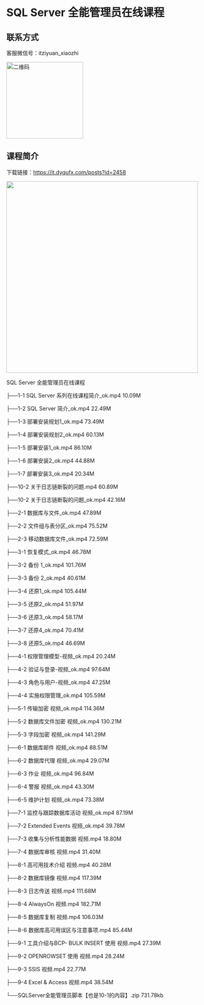 # SQL Server 全能管理员在线课程

## 联系方式

客服微信号：itziyuan_xiaozhi

<img src="https://ziyuanyun.oss-cn-guangzhou.aliyuncs.com/common/20240614073449/666b82192834a.jpg" width="200" height="200" alt="二维码">

## 课程简介

下载链接：https://it.dyqufx.com/posts?id=2458

<img src="https://ziyuanyun.oss-cn-guangzhou.aliyuncs.com/yun/20240515184008/664491089139a.jpg" width="500" alt="">

  SQL Server 全能管理员在线课程



 ├──1-1 SQL Server 系列在线课程简介_ok.mp4 10.09M

 ├──1-2 SQL Server 简介_ok.mp4 22.49M

 ├──1-3 部署安装规划1_ok.mp4 73.49M

 ├──1-4 部署安装规划2_ok.mp4 60.13M

 ├──1-5 部署安装1_ok.mp4 86.10M

 ├──1-6 部署安装2_ok.mp4 44.88M

 ├──1-7 部署安装3_ok.mp4 20.34M

 ├──10-2 关于日志链断裂的问题.mp4 60.89M

 ├──10-2 关于日志链断裂的问题_ok.mp4 42.16M

 ├──2-1 数据库与文件_ok.mp4 47.89M

 ├──2-2 文件组与表分区_ok.mp4 75.52M

 ├──2-3 移动数据库文件_ok.mp4 72.59M

 ├──3-1 恢复模式_ok.mp4 46.78M

 ├──3-2 备份 1_ok.mp4 101.76M

 ├──3-3 备份 2_ok.mp4 40.61M

 ├──3-4 还原1_ok.mp4 105.44M

 ├──3-5 还原2_ok.mp4 51.97M

 ├──3-6 还原3_ok.mp4 58.17M

 ├──3-7 还原4_ok.mp4 70.41M

 ├──3-8 还原5_ok.mp4 46.69M

 ├──4-1 权限管理模型-视频_ok.mp4 20.24M

 ├──4-2 验证与登录-视频_ok.mp4 97.64M

 ├──4-3 角色与用户-视频_ok.mp4 47.25M

 ├──4-4 实施权限管理_ok.mp4 105.59M

 ├──5-1 传输加密 视频_ok.mp4 114.36M

 ├──5-2 数据库文件加密 视频_ok.mp4 130.21M

 ├──5-3 字段加密 视频_ok.mp4 141.29M

 ├──6-1 数据库邮件 视频_ok.mp4 88.51M

 ├──6-2 数据库代理 视频_ok.mp4 29.07M

 ├──6-3 作业 视频_ok.mp4 96.84M

 ├──6-4 警报 视频_ok.mp4 43.30M

 ├──6-5 维护计划 视频_ok.mp4 73.38M

 ├──7-1 监控与跟踪数据库活动 视频_ok.mp4 87.19M

 ├──7-2 Extended Events 视频_ok.mp4 39.78M

 ├──7-3 收集与分析性能数据 视频.mp4 18.80M

 ├──7-4 数据库审核 视频.mp4 31.40M

 ├──8-1 高可用技术介绍 视频.mp4 40.28M

 ├──8-2 数据库镜像 视频.mp4 117.39M

 ├──8-3 日志传送 视频.mp4 111.68M

 ├──8-4 AlwaysOn 视频.mp4 182.71M

 ├──8-5 数据库复制 视频.mp4 106.03M

 ├──8-6 数据库高可用误区与注意事项.mp4 85.44M

 ├──9-1 工具介绍与BCP- BULK INSERT 使用 视频.mp4 27.39M

 ├──9-2 OPENROWSET 使用 视频.mp4 28.24M

 ├──9-3 SSIS 视频.mp4 22.77M

 ├──9-4 Excel &amp; Access 视频.mp4 38.54M

 └──SQLServer全能管理员脚本【也是10-1的内容】.zip 731.78kb

  